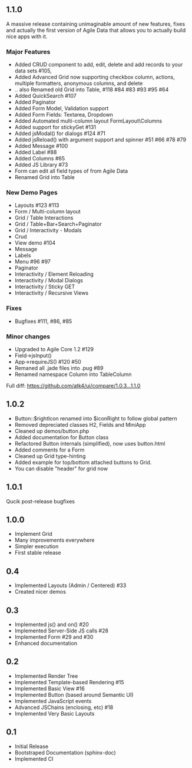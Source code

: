 ## 1.1.0

A massive release containing unimaginable amount of new features, fixes and actually the first version
of Agile Data that allows you to actually build nice apps with it.

### Major Features
- Added CRUD component to add, edit, delete and add records to your data sets #105, 
- Added Advanced Grid now supporting checkbox column, actions, multiple formatters, anonymous columns, and delete
- .. also Renamed old Grid into Table, #118 #84 #83 #93 #95 #64
- Added QuickSearch #107 
- Added Paginator
- Added Form Model, Validation support
- Added Form Fields: Textarea, Dropdown
- Added Automated multi-column layout FormLayout\Columns
- Added support for stickyGet #131
- Added jsModal() for dialogs #124 #71
- Added jsReload() with argument support and spinner #51 #66 #78 #79 
- Added Message #100
- Added Label #88
- Added Columns #65
- Added JS Library #73
- Form can edit all field types of from Agile Data
- Renamed Grid into Table

### New Demo Pages
 - Layouts #123 #113
 - Form / Multi-column layout
 - Grid / Table Interactions
 - Grid / Table+Bar+Search+Paginator
 - Grid / Interactivity - Modals
 - Crud
 - View demo #104
 - Message
 - Labels
 - Menu #96 #97 
 - Paginator
 - Interactivity / Element Reloading
 - Interactivity / Modal Dialogs
 - Interactivity / Sticky GET
 - Interactivity / Recursive Views

### Fixes
- Bugfixes #111, #86, #85

### Minor changes
- Upgraded to Agile Core 1.2 #129
- Field->jsInput()
- App->requireJS() #120 #50
- Remaned all .jade files into .pug #89
- Renamed namespace Column into TableColumn

Full diff: https://github.com/atk4/ui/compare/1.0.3...1.1.0

## 1.0.2

* Button::$rightIcon renamed into $iconRight to follow global pattern
* Removed depreciated classes H2, Fields and MiniApp
* Cleaned up demos/button.php
* Added documentation for Button class
* Refactored Button internals (simplified), now uses button.html
* Added comments for a Form
* Cleaned up Grid type-hinting
* Added example for top/bottom attached buttons to Grid.
* You can disable "header" for grid now

## 1.0.1

Qucik post-release bugfixes

## 1.0.0

* Implement Grid
* Many improvements everywhere
* Simpler execution
* First stable release

## 0.4

* Implemented Layouts (Admin / Centered) #33
* Created nicer demos

## 0.3

* Implemented js() and on() #20
* Implemented Server-Side JS calls #28
* Implemented Form #29 and #30
* Enhanced documentation

## 0.2

* Implemented Render Tree
* Implemented Template-based Rendering #15
* Implemented Basic View #16
* Implemented Button (based around Semantic UI)
* Implemented JavaScript events
* Advanced JSChains (enclosing, etc) #18
* Implemented Very Basic Layouts

## 0.1

* Initial Release
* Bootstraped Documentation (sphinx-doc)
* Implemented CI
